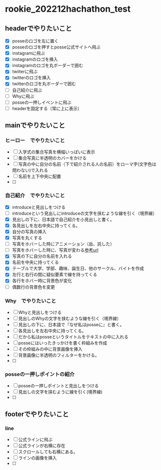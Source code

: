 # rookie_202212hachathon_test

## headerでやりたいこと

- [x] posseのロゴを左に置く
- [x] posseのロゴを押すとposse公式サイトへ飛ぶ
- [x] instagramに飛ぶ
- [x] instagramのロゴを挿入
- [x] instagramのロゴを丸ボーダーで囲む
- [x] twiiterに飛ぶ
- [x] twitterのロゴを挿入
- [x] twitterのロゴを丸ボーダーで囲む
- [ ] 自己紹介に飛ぶ
- [ ] Whyに飛ぶ
- [ ] posseの一押しイベントに飛ぶ
- [ ] headerを固定する（常に上に表示）

## mainでやりたいこと

### ヒーロー　でやりたいこと
- [ ] 入学式の集合写真を横幅いっぱいに表示
- [ ] 集合写真に半透明のカバーをかける
- [ ] 写真の中に自分の名前（下で紹介される人の名前）をローマ字(文字色は問わない)で入れる
- [ ] 名前を上下中央に配置
- [ ]

### 自己紹介　でやりたいこと
- [x] introduceと見出しをつける
- [ ] introduceという見出しにintroduceの文字を挟むような線を引く（境界線）
- [x] 見出しの下に、日本語で自己紹介を小見出しと書く。
- [x] 各見出しを左右中央に持ってくる。
- [x] 自分の写真の挿入
- [x] 写真を丸くする
- [ ] 写真をホバーした時にアニメーション（岳、託した）
- [ ] 写真をホバーした時に、写真が変わる[参考url](https://drive.google.com/drive/folders/1OgggL_f8FQfpbDzP8-8OPTxoGBxEjnnV)
- [x] 写真の下に自分の名前を入れる
- [x] 名前を中央に持ってくる
- [x] テーブルで大学、学部、趣味、誕生日、他のサークル、バイトを作成
- [x] 左行と右行の間に疑似要素で線を持ってくる
- [x] 各行をホバー時に背景色が変化
- [ ] 偶数行の背景色を変更

### Why　でやりたいこと
- [ ] Whyと見出しをつける
- [ ] 見出しのWhyの文字を挟むような線を引く（境界線）
- [ ] 見出しの下に、日本語で『なぜ私はposseに』と書く。
- [ ] 各見出しを左右中央に持ってくる。
- [ ] だから私はposseというタイトルをテキストの中に入れる
- [ ] posseにはいったきっかけを書く枠組みを作成
- [ ] その枠組みの中に背景画像を挿入
- [ ] 背景画像に半透明のフィルターをかける。
- [ ] 

### posseの一押しポイントの紹介
- [ ] posseの一押しポイントと見出しをつける
- [ ] 見出しの文字を挟むように線を引く(境界線)
- [ ]


## footerでやりたいこと
### line
- [ ] 公式ラインに飛ぶ
- [ ] 公式ラインが右横に存在
- [ ] スクロールしても右横にある。
- [ ] ラインの画像を挿入
- [ ]
